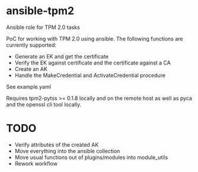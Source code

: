 # ansible-tpm2
Ansible role for TPM 2.0 tasks

PoC for working with TPM 2.0 using ansible.
The following functions are currently supported:
* Generate an EK and get the certificate
* Verify the EK against certificate and the certificate against a CA
* Create an AK
* Handle the MakeCredential and ActivateCredential procedure

See example.yaml

Requires tpm2-pytss >= 0.1.8 locally and on the remote host as well as pyca and the openssl cli tool locally.

# TODO
* Verify attributes of the created AK
* Move everything into the ansible collection
* Move usual functions out of plugins/modules into module_utils
* Rework workflow
